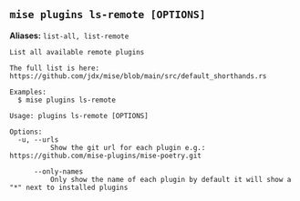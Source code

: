 ## `mise plugins ls-remote [OPTIONS]`

**Aliases:** `list-all, list-remote`

```text
List all available remote plugins

The full list is here: https://github.com/jdx/mise/blob/main/src/default_shorthands.rs

Examples:
  $ mise plugins ls-remote

Usage: plugins ls-remote [OPTIONS]

Options:
  -u, --urls
          Show the git url for each plugin e.g.: https://github.com/mise-plugins/mise-poetry.git

      --only-names
          Only show the name of each plugin by default it will show a "*" next to installed plugins
```
